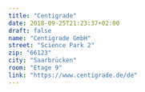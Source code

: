 ```yaml
---
title: "Centigrade"
date: 2018-09-25T21:23:37+02:00
draft: false
name: "Centigrade GmbH"
street: "Science Park 2"
zip: "66123"
city: "Saarbrücken"
room: "Etage 9"
link: "https://www.centigrade.de/de"
---
```

